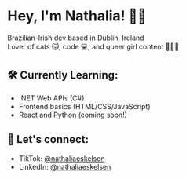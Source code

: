 # Hey, I'm Nathalia! 👋🌈

Brazilian-Irish dev based in Dublin, Ireland  
Lover of cats 🐱, code 💻, and queer girl content 📱🏳️‍🌈

## 🛠 Currently Learning:
- .NET Web APIs (C#)
- Frontend basics (HTML/CSS/JavaScript)
- React and Python (coming soon!)

## 🔗 Let's connect:
- TikTok: [@nathaliaeskelsen](https://www.tiktok.com/@nathaliaeskelsen)
- LinkedIn: [@nathaliaeskelsen](https://www.linkedin.com/in/nathaliaeskelsen/)
